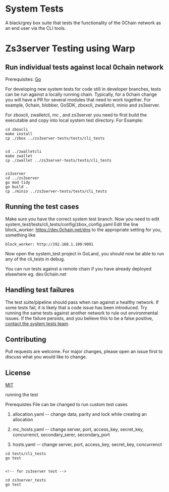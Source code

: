 # System Tests

A black/grey box suite that tests the functionality of the 0Chain network as an end user via the CLI tools.

# Zs3server Testing using Warp

## Run individual tests against local 0chain network

Prerequisites: [Go](https://go.dev/doc/install) 

For developing new system tests for code still in developer branches, tests can be run against a locally running chain. Typically, for a 0chain change you will have a PR for several modules that need to work together. For example, 0chain, blobber, GoSDK, zboxcli,  zwalletcli, minio and zs3server.



For zboxcli, zwalletcli, mc , and zs3server you need to first build the executable and copy into local system test directory. For Example:

```
cd zboxcli
make install
cp ./zbox ../zs3server-tests/tests/cli_tests


cd ../zwalletcli
make zwallet
cp ./zwallet ../zs3server-tests/tests/cli_tests


zs3server
cd ../zs3server
go mod tidy
go build .
cp ./minio ../zs3server-tests/tests/cli_tests
```


## Running the test cases


Make sure you have the correct system test branch. Now you need to edit system_test/tests/cli_tests/config/zbox_config.yaml Edit the line block_worker: https://dev.0chain.net/dns to the appropriate setting for you, something like

```block_worker: http://192.168.1.100:9091```

Now open the system_test project in GoLand, you should now be able to run any of the cli_tests in debug.

You can run tests against a remote chain if you have already deployed elsewhere eg. dev.0chain.net

## Handling test failures
The test suite/pipeline should pass when ran against a healthy network.
If some tests fail, it is likely that a code issue has been introduced.
Try running the same tests against another network to rule out environmental issues.
If the failure persists, and you believe this to be a false positive, [contact the system tests team](https://0chain.slack.com/archives/C02AV6MKT36).

## Contributing
Pull requests are welcome. For major changes, please open an issue first to discuss what you would like to change.


## License
[MIT](https://choosealicense.com/licenses/mit/)


running the test 


Prerequistes
File can be changed to run custom test cases 
1. allocation.yaml 
    -- change data, parity and lock while creating an allocation

2. mc_hosts.yaml
    -- change server, port, access_key, secret_key, concurrenct, secondary_serer, secondary_port

2. hosts.yaml
    -- change server, port, access_key, secret_key, concurrenct
```
cd tests/cli_tests
go test


<!-- for zs3server test -->

cd zs3server_tests
go test

```